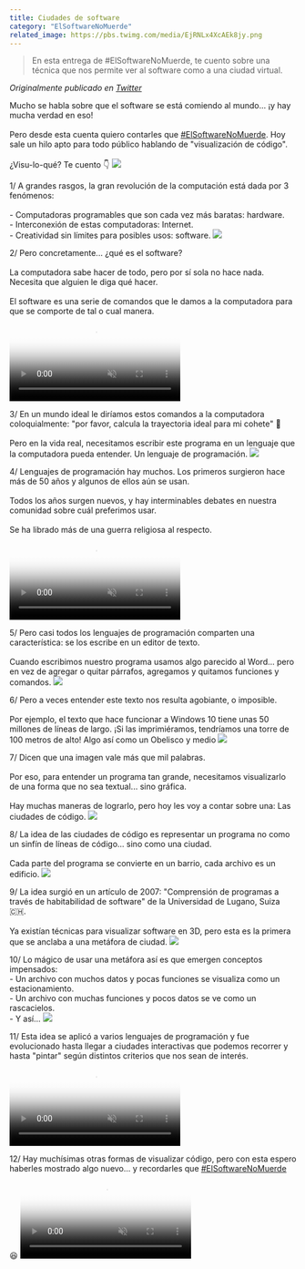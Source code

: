 ```yaml
---
title: Ciudades de software
category: "ElSoftwareNoMuerde"
related_image: https://pbs.twimg.com/media/EjRNLx4XcAEk8jy.png
---
```

> En esta entrega de #ElSoftwareNoMuerde, te cuento sobre una técnica que nos permite ver al software como a una ciudad virtual.

*Originalmente publicado en [Twitter](https://twitter.com/guidodecaso/status/1311758267383771140)*

<div class="card-tweets" dir="auto">
    <p>Mucho se habla sobre que el software se está comiendo al mundo... ¡y hay mucha verdad en eso!<br />
<br />
Pero desde esta cuenta quiero contarles que <a class="entity-hashtag" href="/hashtag/ElSoftwareNoMuerde">#ElSoftwareNoMuerde</a>. Hoy sale un hilo apto para todo público hablando de "visualización de código".<br />
<br />
¿Visu-lo-qué? Te cuento 👇 <span class="entity-image"><a href="https://pbs.twimg.com/media/EjRNLx4XcAEk8jy.png" target="_blank"><img src="https://pbs.twimg.com/media/EjRNLx4XcAEk8jy.png"></a></span></p>
    <p><span class="nop nop-start">1/ </span> A grandes rasgos, la gran revolución de la computación está dada por 3 fenómenos:<br />
<br />
- Computadoras programables que son cada vez más baratas: hardware.<br />
- Interconexión de estas computadoras: Internet.<br />
- Creatividad sin límites para posibles usos: software. <span class="entity-image"><a href="https://pbs.twimg.com/media/EjRNMmYXsAEFICQ.png" target="_blank"><img src="https://pbs.twimg.com/media/EjRNMmYXsAEFICQ.png"></a></span></p>
    <p><span class="nop nop-start">2/ </span> Pero concretamente... ¿qué es el software? <br />
<br />
La computadora sabe hacer de todo, pero por sí sola no hace nada. Necesita que alguien le diga qué hacer.<br />
<br />
El software es una serie de comandos que le damos a la computadora para que se comporte de tal o cual manera. <span class="entity-video-gif"><video autoplay muted loop controls poster="https://pbs.twimg.com/tweet_video_thumb/EjRNNJ7WAAIGjjF.jpg"><source src="https://video.twimg.com/tweet_video/EjRNNJ7WAAIGjjF.mp4" type="video/mp4"><img alt="Viciado Vicio Pasatiempo Co..." src="https://pbs.twimg.com/tweet_video_thumb/EjRNNJ7WAAIGjjF.jpg"></video></span></p>
    <p><span class="nop nop-start">3/ </span> En un mundo ideal le diríamos estos comandos a la computadora coloquialmente: "por favor, calcula la trayectoria ideal para mi cohete" 🚀<br />
<br />
Pero en la vida real, necesitamos escribir este programa en un lenguaje que la computadora pueda entender. Un lenguaje de programación. <span class="entity-image"><a href="https://pbs.twimg.com/media/EjRNNw-WoAEDAUB.png" target="_blank"><img src="https://pbs.twimg.com/media/EjRNNw-WoAEDAUB.png"></a></span></p>
    <p><span class="nop nop-start">4/ </span> Lenguajes de programación hay muchos. Los primeros surgieron hace más de 50 años y algunos de ellos aún se usan.<br />
<br />
Todos los años surgen nuevos, y hay interminables debates en nuestra comunidad sobre cuál preferimos usar. <br />
<br />
Se ha librado más de una guerra religiosa al respecto. <span class="entity-video"><video autoplay muted loop controls poster="https://pbs.twimg.com/ext_tw_video_thumb/1311758299289866240/pu/img/eXLMONb7hAcbYgnR.jpg"><source src="https://video.twimg.com/ext_tw_video/1311758299289866240/pu/vid/498x210/ESFHfVRqvwQYoCIE.mp4?tag=10" type="video/mp4"><br />
<source src="https://video.twimg.com/ext_tw_video/1311758299289866240/pu/pl/nDg67jwpWjzeMQGW.m3u8?tag=10" type="application/x-mpegURL"><img alt="Video Poster" src="https://pbs.twimg.com/ext_tw_video_thumb/1311758299289866240/pu/img/eXLMONb7hAcbYgnR.jpg"></video></span></p>
    <p><span class="nop nop-start">5/ </span> Pero casi todos los lenguajes de programación comparten una característica: se los escribe en un editor de texto.<br />
<br />
Cuando escribimos nuestro programa usamos algo parecido al Word... pero en vez de agregar o quitar párrafos, agregamos y quitamos funciones y comandos. <span class="entity-image"><a href="https://pbs.twimg.com/media/EjRNO-nWkAMWzjk.jpg" target="_blank"><img src="https://pbs.twimg.com/media/EjRNO-nWkAMWzjk.jpg"></a></span></p>
    <p><span class="nop nop-start">6/ </span> Pero a veces entender este texto nos resulta agobiante, o imposible. <br />
<br />
Por ejemplo, el texto que hace funcionar a Windows 10 tiene unas 50 millones de líneas de largo. ¡Si las imprimiéramos, tendríamos una torre de 100 metros de alto! Algo así como un Obelisco y medio <span class="entity-image"><a href="https://pbs.twimg.com/media/EjRNPcQWsAIQNwd.jpg" target="_blank"><img src="https://pbs.twimg.com/media/EjRNPcQWsAIQNwd.jpg"></a></span></p>
    <p><span class="nop nop-start">7/ </span> Dicen que una imagen vale más que mil palabras. <br />
<br />
Por eso, para entender un programa tan grande, necesitamos visualizarlo de una forma que no sea textual... sino gráfica.<br />
<br />
Hay muchas maneras de lograrlo, pero hoy les voy a contar sobre una: Las ciudades de código. <span class="entity-image"><a href="https://pbs.twimg.com/media/EjRNP73WoAI2RfA.png" target="_blank"><img src="https://pbs.twimg.com/media/EjRNP73WoAI2RfA.png"></a></span></p>
    <p><span class="nop nop-start">8/ </span> La idea de las ciudades de código es representar un programa no como un sinfín de líneas de código... sino como una ciudad.<br />
<br />
Cada parte del programa se convierte en un barrio, cada archivo es un edificio. <span class="entity-image"><a href="https://pbs.twimg.com/media/EjRNQYFWoAYAkqP.jpg" target="_blank"><img src="https://pbs.twimg.com/media/EjRNQYFWoAYAkqP.jpg"></a></span></p>
    <p><span class="nop nop-start">9/ </span> La idea surgió en un artículo de 2007: "Comprensión de programas a través de habitabilidad de software" de la Universidad de Lugano, Suiza 🇨🇭.<br />
<br />
Ya existían técnicas para visualizar software en 3D, pero esta es la primera que se anclaba a una metáfora de ciudad. <span class="entity-image"><a href="https://pbs.twimg.com/media/EjRNQ7YWAAYf1zE.png" target="_blank"><img src="https://pbs.twimg.com/media/EjRNQ7YWAAYf1zE.png"></a></span></p>
    <p><span class="nop nop-start">10/ </span> Lo mágico de usar una metáfora así es que emergen conceptos impensados:<br />
- Un archivo con muchos datos y pocas funciones se visualiza como un estacionamiento.<br />
- Un archivo con muchas funciones y pocos datos se ve como un rascacielos.<br />
- Y así... <span class="entity-image"><a href="https://pbs.twimg.com/media/EjRNRwmXkAAQmWl.png" target="_blank"><img src="https://pbs.twimg.com/media/EjRNRwmXkAAQmWl.png"></a></span></p>
    <p><span class="nop nop-start">11/ </span> Esta idea se aplicó a varios lenguajes de programación y fue evolucionado hasta llegar a ciudades interactivas que podemos recorrer y hasta "pintar" según distintos criterios que nos sean de interés. <span class="entity-video"><video autoplay muted loop controls poster="https://pbs.twimg.com/ext_tw_video_thumb/1311758371658371075/pu/img/sr9y5m-hij2pRp_Y.jpg"><source src="https://video.twimg.com/ext_tw_video/1311758371658371075/pu/pl/00DJHGjQyhGU8VS3.m3u8?tag=10" type="application/x-mpegURL"><br />
<source src="https://video.twimg.com/ext_tw_video/1311758371658371075/pu/vid/704x360/1C0M_9LyZI1pDr5a.mp4?tag=10" type="video/mp4"><br />
<source src="https://video.twimg.com/ext_tw_video/1311758371658371075/pu/vid/1408x720/6RuUdZIXdc3YKoM-.mp4?tag=10" type="video/mp4"><br />
<source src="https://video.twimg.com/ext_tw_video/1311758371658371075/pu/vid/528x270/G8K_temlyDpQh-Z8.mp4?tag=10" type="video/mp4"><img alt="Video Poster" src="https://pbs.twimg.com/ext_tw_video_thumb/1311758371658371075/pu/img/sr9y5m-hij2pRp_Y.jpg"></video></span></p>
    <p><span class="nop nop-start">12/ </span> Hay muchísimas otras formas de visualizar código, pero con esta espero haberles mostrado algo nuevo... y recordarles que <a class="entity-hashtag" href="/hashtag/ElSoftwareNoMuerde">#ElSoftwareNoMuerde</a> 😆 <span class="entity-video-gif"><video autoplay muted loop controls poster="https://pbs.twimg.com/tweet_video_thumb/EjRNUqNWoAMjuqB.jpg"><source src="https://video.twimg.com/tweet_video/EjRNUqNWoAMjuqB.mp4" type="video/mp4"><img alt="Good Boy GIF by memecandy" src="https://pbs.twimg.com/tweet_video_thumb/EjRNUqNWoAMjuqB.jpg"></video></span></p>
    <p><a class="entity-mention entity-mention-first" href="https://twitter.com/threadreaderapp"></a></p>
</div>

